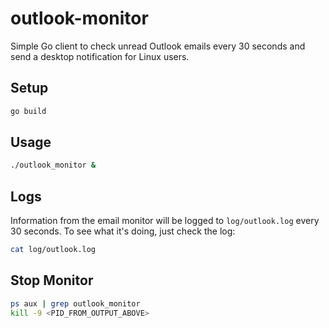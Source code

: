 # outlook-monitor
Simple Go client to check unread Outlook emails every 30 seconds and send a desktop notification for Linux users.

## Setup

```bash
go build
```

## Usage

```bash
./outlook_monitor &
```

## Logs

Information from the email monitor will be logged to `log/outlook.log` every
30 seconds. To see what it's doing, just check the log:

```bash
cat log/outlook.log
```

## Stop Monitor

```bash
ps aux | grep outlook_monitor
kill -9 <PID_FROM_OUTPUT_ABOVE>
```
